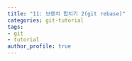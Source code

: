 ```yaml
---
title: "11: 브랜치 합치기 2(git rebase)"
categories: git-tutorial
tags:
- git
- tutorial
author_profile: true
---
```

